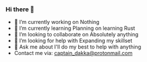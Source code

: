 ### Hi there 👋

- 🔭 I’m currently working on Nothing
- 🌱 I’m currently learning Planning on learning Rust
- 👯 I’m looking to collaborate on Absolutely anything
- 🤔 I’m looking for help with Expanding my skillset
- 💬 Ask me about I'll do my best to help with anything
- Contact me via: captain_dakka@protonmail.com
